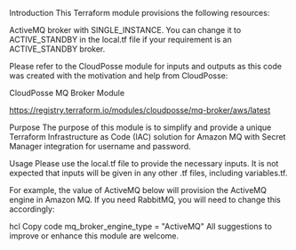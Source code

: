 Introduction
This Terraform module provisions the following resources:

ActiveMQ broker with SINGLE_INSTANCE.
You can change it to ACTIVE_STANDBY in the local.tf file if your requirement is an ACTIVE_STANDBY broker.

Please refer to the CloudPosse module for inputs and outputs as this code was created with the motivation and help from CloudPosse:

CloudPosse MQ Broker Module

https://registry.terraform.io/modules/cloudposse/mq-broker/aws/latest

Purpose
The purpose of this module is to simplify and provide a unique Terraform Infrastructure as Code (IAC) solution for Amazon MQ with Secret Manager integration for username and password.

Usage
Please use the local.tf file to provide the necessary inputs. It is not expected that inputs will be given in any other .tf files, including variables.tf.

For example, the value of ActiveMQ below will provision the ActiveMQ engine in Amazon MQ. If you need RabbitMQ, you will need to change this accordingly:

hcl
Copy code
mq_broker_engine_type = "ActiveMQ"
All suggestions to improve or enhance this module are welcome.

